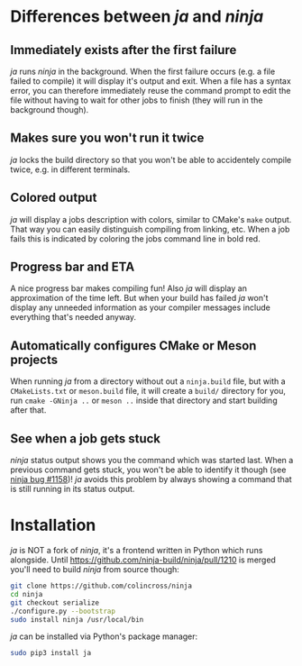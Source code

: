 # Differences between *ja* and *ninja*

<script type="text/javascript" src="https://asciinema.org/a/YtW5isCAvbeltFpbMEVzW0ycQ.js?autoplay=1" id="asciicast-YtW5isCAvbeltFpbMEVzW0ycQ" async></script>

<script type="text/javascript" src="https://asciinema.org/a/zP3siuDOZuh8l7QLnQfH4NJho.js?autoplay=1" id="asciicast-zP3siuDOZuh8l7QLnQfH4NJho" async></script>

## Immediately exists after the first failure

*ja* runs *ninja* in the background. When the first failure occurs (e.g. a file failed to compile)
it will display it's output and exit. When a file has a syntax error, you can therefore immediately
reuse the command prompt to edit the file without having to wait for other jobs to finish (they will
run in the background though).

## Makes sure you won't run it twice

*ja* locks the build directory so that you won't be able to accidentely compile twice, e.g. in
different terminals.

## Colored output

*ja* will display a jobs description with colors, similar to CMake's `make` output. That way you can
easily distinguish compiling from linking, etc. When a job fails this is indicated by coloring the
jobs command line in bold red.

## Progress bar and ETA

A nice progress bar makes compiling fun! Also *ja* will display an approximation of the time left.
But when your build has failed *ja* won't display any unneeded information as your compiler messages
include everything that's needed anyway.

## Automatically configures CMake or Meson projects

When running *ja* from a directory without out a `ninja.build` file, but with a `CMakeLists.txt` or
`meson.build` file, it will create a `build/` directory for you, run `cmake -GNinja ..` or
`meson ..` inside that directory and start building after that.

## See when a job gets stuck

*ninja* status output shows you the command which was started last. When a previous command gets
stuck, you won't be able to identify it though (see
[ninja bug #1158](https://github.com/ninja-build/ninja/issues/1158))! *ja* avoids this problem by
always showing a command that is still running in its status output.

# Installation

*ja* is NOT a fork of *ninja*, it's a frontend written in Python which runs alongside. Until
https://github.com/ninja-build/ninja/pull/1210 is merged you'll need to build *ninja* from source
though:

```sh
git clone https://github.com/colincross/ninja
cd ninja
git checkout serialize
./configure.py --bootstrap
sudo install ninja /usr/local/bin
```

*ja* can be installed via Python's package manager:

```sh
sudo pip3 install ja
```
